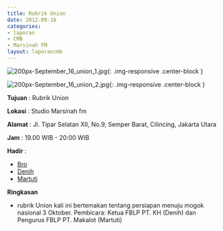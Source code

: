 ```yaml
---
title: Rubrik Union
date: 2012-09-16
categories:
- laporan
- CMB
- Marsinah FM
layout: laporancmb
---
```


![200px-September_16_union_1.jpg](/uploads/200px-September_16_union_1.jpg){: .img-responsive .center-block }

![200px-September_16_union_2.jpg](/uploads/200px-September_16_union_2.jpg){: .img-responsive .center-block }


**Tujuan** : Rubrik Union

**Lokasi** : Studio Marsinah fm 

**Alamat** : Jl. Tipar Selatan XII, No.9, Semper Barat, Cilincing, Jakarta Utara 

**Jam** : 19.00 WIB - 20:00 WIB 

**Hadir** :
* [Bro](http://wiki.ciptamedia.org/wiki/Bro)
* [Denih](http://wiki.ciptamedia.org/wiki/Denih)
* [Martuti](http://wiki.ciptamedia.org/wiki/Martuti)

**Ringkasan**  
* rubrik Union kali ini bertemakan tentang persiapan menuju mogok nasional 3 Oktober. Pembicara: Ketua FBLP PT. KH (Denih) dan Pengurus FBLP PT. Makalot (Martuti)
